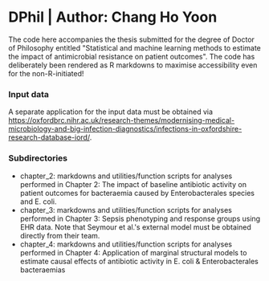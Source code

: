 # DPhil | Author: Chang Ho Yoon

The code here accompanies the thesis submitted for the degree of Doctor of Philosophy entitled "Statistical and machine learning methods to estimate the impact of antimicrobial resistance on patient outcomes". The code has deliberately been rendered as R markdowns to maximise accessibility even for the non-R-initiated!

### Input data
A separate application for the input data must be obtained via https://oxfordbrc.nihr.ac.uk/research-themes/modernising-medical-microbiology-and-big-infection-diagnostics/infections-in-oxfordshire-research-database-iord/.

### Subdirectories
- chapter_2: markdowns and utilities/function scripts for analyses performed in Chapter 2: The impact of baseline antibiotic activity on patient outcomes for bacteraemia caused by Enterobacterales species and E. coli.
- chapter_3: markdowns and utilities/function scripts for analyses performed in Chapter 3: Sepsis phenotyping and response groups using EHR data. Note that Seymour et al.'s external model must be obtained directly from their team. 
- chapter_4: markdowns and utilities/function scripts for analyses performed in Chapter 4: Application of marginal structural models to estimate causal effects of antibiotic activity in E. coli & Enterobacterales bacteraemias
